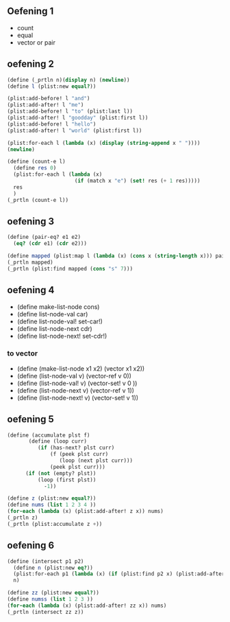 ## Oefening 1

- count
- equal
- vector or pair

## oefening 2
```scheme
(define (_prtln n)(display n) (newline))
(define l (plist:new equal?))

(plist:add-before! l "and")
(plist:add-after! l "me")
(plist:add-before! l "to" (plist:last l))
(plist:add-after! l "goodday" (plist:first l))
(plist:add-before! l "hello")
(plist:add-after! l "world" (plist:first l))

(plist:for-each l (lambda (x) (display (string-append x " "))))
(newline)

(define (count-e l)
  (define res 0)
  (plist:for-each l (lambda (x)
                      (if (match x "e") (set! res (+ 1 res)))))
  res
  )
(_prtln (count-e l))
```

## oefening 3
```scheme
(define (pair-eq? e1 e2)
  (eq? (cdr e1) (cdr e2)))

(define mapped (plist:map l (lambda (x) (cons x (string-length x))) pair-eq?))
(_prtln mapped)
(_prtln (plist:find mapped (cons "s" 7)))
```

## oefening 4
- (define make-list-node cons)
- (define list-node-val car)
- (define list-node-val! set-car!)
- (define list-node-next cdr)
- (define list-node-next! set-cdr!)

### to vector
- (define (make-list-node x1 x2) (vector x1 x2))
- (define (list-node-val v) (vector-ref v 0))
- (define (list-node-val! v) (vector-set! v 0 ))
- (define (list-node-next v) (vector-ref v 1))
- (define (list-node-next! v) (vector-set! v 1))

## oefening 5
```scheme
(define (accumulate plst f)
       (define (loop curr)
          (if (has-next? plst curr)
              (f (peek plst curr)
                 (loop (next plst curr)))
              (peek plst curr)))
      (if (not (empty? plst))
          (loop (first plst))
            -1))

(define z (plist:new equal?))
(define nums (list 1 2 3 4 ))
(for-each (lambda (x) (plist:add-after! z x)) nums)
(_prtln z)
(_prtln (plist:accumulate z +))
```

## oefening 6
```scheme
(define (intersect p1 p2)
  (define n (plist:new eq?))
  (plist:for-each p1 (lambda (x) (if (plist:find p2 x) (plist:add-after! n x))))
  n)

(define zz (plist:new equal?))
(define numss (list 1 2 3 ))
(for-each (lambda (x) (plist:add-after! zz x)) nums)
(_prtln (intersect zz z))
```